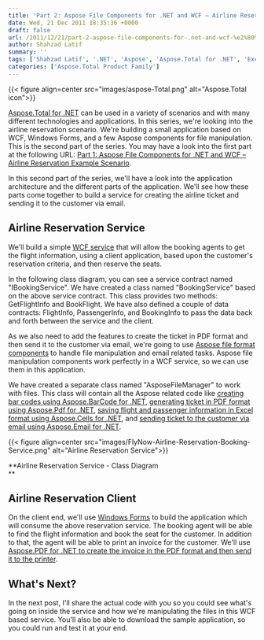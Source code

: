 ```yaml
---
title: 'Part 2: Aspose File Components for .NET and WCF – Airline Reservation Example Architecture'
date: Wed, 21 Dec 2011 18:35:36 +0000
draft: false
url: /2011/12/21/part-2-aspose-file-components-for-.net-and-wcf-%e2%80%93-airline-reservation-example-architecture/
author: Shahzad Latif
summary: ''
tags: ['Shahzad Latif', '.NET', 'Aspose', 'Aspose.Total for .NET', 'Excel', 'Invoice', 'PDF', 'Print', 'Ticket', 'WCF', 'email']
categories: ['Aspose.Total Product Family']
---
```




{{< figure align=center src="images/aspose-Total.png" alt="Aspose.Total icon">}}


[Aspose.Total for .NET][1] can be used in a variety of scenarios and with many different technologies and applications. In this series, we're looking into the airline reservation scenario. We're building a small application based on WCF, Windows Forms, and a few Aspose components for file manipulation. This is the second part of the series. You may have a look into the first part at the following URL: [Part 1: Aspose File Components for .NET and WCF – Airline Reservation Example Scenario][2].

In this second part of the series, we'll have a look into the application architecture and the different parts of the application. We'll see how these parts come together to build a service for creating the airline ticket and sending it to the customer via email.

## Airline Reservation Service

We'll build a simple [WCF service][3] that will allow the booking agents to get the flight information, using a client application, based upon the customer's reservation criteria, and then reserve the seats.

In the following class diagram, you can see a service contract named "IBookingService". We have created a class named "BookingService" based on the above service contract. This class provides two methods: GetFlightInfo and BookFlight. We have also defined a couple of data contracts: FlightInfo, PassengerInfo, and BookingInfo to pass the data back and forth between the service and the client.

As we also need to add the features to create the ticket in PDF format and then send it to the customer via email, we're going to use [Aspose file format components][4] to handle file manipulation and email related tasks. Aspose file manipulation components work perfectly in a WCF service, so we can use them in this application.

We have created a separate class named "AsposeFileManager" to work with files. This class will contain all the Aspose related code like [creating bar codes using Aspose.BarCode for .NET][5], [generating ticket in PDF format using Aspose.Pdf for .NET][6], [saving flight and passenger information in Excel format using Aspose.Cells for .NET][7], and [sending ticket to the customer via email using Aspose.Email for .NET][8].



{{< figure align=center src="images/FlyNow-Airline-Reservation-Booking-Service.png" alt="Airline Reservation Service">}}


**Airline Reservation Service - Class Diagram  
**

## Airline Reservation Client

On the client end, we'll use [Windows Forms][9] to build the application which will consume the above reservation service. The booking agent will be able to find the flight information and book the seat for the customer. In addition to that, the agent will be able to print an invoice for the customer. We'll use [Aspose.PDF for .NET to create the invoice in the PDF format and then send it to the printer][10].

## What's Next?

In the next post, I'll share the actual code with you so you could see what's going on inside the service and how we're manipulating the files in this WCF based service. You'll also be able to download the sample application, so you could run and test it at your end.




[1]: https://products.aspose.com/total/net
[2]: https://blog.aspose.com/2011/12/15/part-1-aspose-file-components-and-wcf-airline-reservation-example-scenario/
[3]: http://msdn.microsoft.com/en-us/library/ms731082.aspx
[4]: http://www.aspose.com/
[5]: https://products.aspose.com/barcode/net
[6]: https://products.aspose.com/pdf/net
[7]: https://products.aspose.com/cells/net
[8]: https://downloads.aspose.com/pdf
[9]: http://en.wikipedia.org/wiki/Windows_Forms
[10]: https://products.aspose.com/pdf/net




